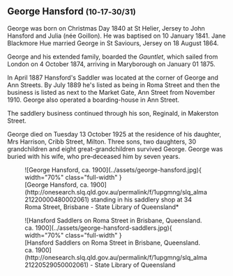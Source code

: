 ## George Hansford <small>(10‑17‑30/31)</small>

George was born on Christmas Day 1840 at St Helier, Jersey to John Hansford and Julia (née Goillon). He was baptised on 10 January 1841. Jane Blackmore Hue married George in St Saviours, Jersey on 18 August 1864. 

George and his extended family, boarded the *Gauntlet*, which sailed from London on 4 October 1874, arriving in Maryborough on January 01 1875.

In April 1887 Hansford's Saddler was located at the corner of George and Ann Streets. By July 1889 he's listed as being in Roma Street and then the business is listed as next to the Market Gate, Ann Street from November 1910. George also operated a boarding-house in Ann Street.

The saddlery business continued through his son, Reginald, in Makerston Street. 

George died on Tuesday 13 October 1925 at the residence of his daughter, Mrs Harrison, Cribb Street, Milton. Three sons, two daughters, 30 grandchildren and eight great-grandchildren survived George. George was buried with his wife, who pre‑deceased him by seven years.

<!--
![George Hansford, ca. 1900](../assets/george-hansford.jpg){ width="43.2%" }  ![Hansford Saddlers on Roma Street in Brisbane, Queensland. ca. 1900](../assets/george-hansford-saddlers.jpg){ width="42%" }

*<small>[George Hansford, ca. 1900](http://onesearch.slq.qld.gov.au/permalink/f/1upgmng/slq_alma21220000480002061) standing in his saddlery shop at 34 Roma Street, Brisbane - State Library of Queensland</small>* <br>
*<small>[Hansford Saddlers on Roma Street in Brisbane, Queensland. ca. 1900](http://onesearch.slq.qld.gov.au/permalink/f/1upgmng/slq_alma21220529050002061) - State Library of Queensland</small>*

-->


<figure markdown>
  ![George Hansford, ca. 1900](../assets/george-hansford.jpg){ width="70%"  class="full-width" }  
  <figcaption markdown>[George Hansford, ca. 1900](http://onesearch.slq.qld.gov.au/permalink/f/1upgmng/slq_alma21220000480002061) standing in his saddlery shop at 34 Roma Street, Brisbane - State Library of Queensland*</figcaption>
</figure>

<figure markdown>
  ![Hansford Saddlers on Roma Street in Brisbane, Queensland. ca. 1900](../assets/george-hansford-saddlers.jpg){ width="70%"  class="full-width" }
  <figcaption markdown>[Hansford Saddlers on Roma Street in Brisbane, Queensland. ca. 1900](http://onesearch.slq.qld.gov.au/permalink/f/1upgmng/slq_alma21220529050002061) - State Library of Queensland</figcaption>
</figure>